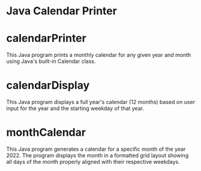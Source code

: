 # Java Calendar Printer

# calendarPrinter
This Java program prints a monthly calendar for any given year and month using Java's built-in Calendar class.

# calendarDisplay
This Java program displays a full year's calendar (12 months) based on user input for the year and the starting weekday of that year.

# monthCalendar
This Java program generates a calendar for a specific month of the year 2022. The program displays the month in a formatted grid layout showing all days of the month properly aligned with their respective weekdays.